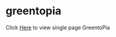 # greentopia

Click <a href="https://dayana-alonso.github.io/greentopia/">Here</a> to view single page GreentoPia